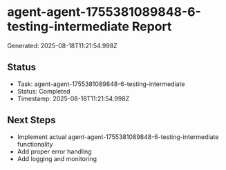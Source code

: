 # agent-agent-1755381089848-6-testing-intermediate Report

Generated: 2025-08-18T11:21:54.998Z

## Status
- Task: agent-agent-1755381089848-6-testing-intermediate
- Status: Completed
- Timestamp: 2025-08-18T11:21:54.998Z

## Next Steps
- Implement actual agent-agent-1755381089848-6-testing-intermediate functionality
- Add proper error handling
- Add logging and monitoring

